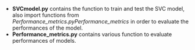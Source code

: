 - **SVCmodel.py** contains the function to train and test the SVC model, also import functions from *Performance_metrics.pyPerformance_metrics* in order to evaluate the performances of the model.
- **Performance_metrics.py** contains various function  to evaluate  performances of  models.
